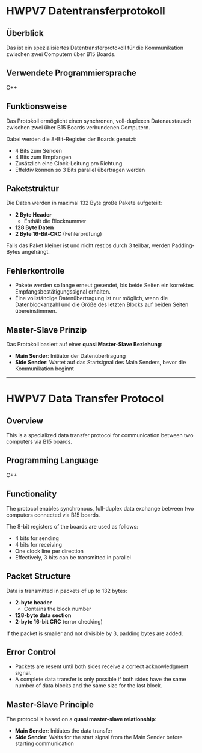 # HWPV7 Datentransferprotokoll

## Überblick
Das ist ein spezialisiertes Datentransferprotokoll für die Kommunikation zwischen zwei Computern über B15 Boards.

## Verwendete Programmiersprache
C++

## Funktionsweise
Das Protokoll ermöglicht einen synchronen, voll-duplexen Datenaustausch zwischen zwei über B15 Boards verbundenen Computern. 

Dabei werden die 8-Bit-Register der Boards genutzt:
- 4 Bits zum Senden
- 4 Bits zum Empfangen
- Zusätzlich eine Clock-Leitung pro Richtung
- Effektiv können so 3 Bits parallel übertragen werden

## Paketstruktur
Die Daten werden in maximal 132 Byte große Pakete aufgeteilt:
- **2 Byte Header**
  - Enthält die Blocknummer
- **128 Byte Daten**
- **2 Byte 16-Bit-CRC** (Fehlerprüfung)

Falls das Paket kleiner ist und nicht restlos durch 3 teilbar, werden Padding-Bytes angehängt.

## Fehlerkontrolle
- Pakete werden so lange erneut gesendet, bis beide Seiten ein korrektes Empfangsbestätigungssignal erhalten.
- Eine vollständige Datenübertragung ist nur möglich, wenn die Datenblockanzahl und die Größe des letzten Blocks auf beiden Seiten übereinstimmen.

## Master-Slave Prinzip
Das Protokoll basiert auf einer **quasi Master-Slave Beziehung**:
- **Main Sender**: Initiator der Datenübertragung
- **Side Sender**: Wartet auf das Startsignal des Main Senders, bevor die Kommunikation beginnt

---

# HWPV7 Data Transfer Protocol

## Overview
This is a specialized data transfer protocol for communication between two computers via B15 boards.

## Programming Language
C++

## Functionality
The protocol enables synchronous, full-duplex data exchange between two computers connected via B15 boards.

The 8-bit registers of the boards are used as follows:
- 4 bits for sending
- 4 bits for receiving
- One clock line per direction
- Effectively, 3 bits can be transmitted in parallel

## Packet Structure
Data is transmitted in packets of up to 132 bytes:
- **2-byte header**
  - Contains the block number
- **128-byte data section**
- **2-byte 16-bit CRC** (error checking)

If the packet is smaller and not divisible by 3, padding bytes are added.

## Error Control
- Packets are resent until both sides receive a correct acknowledgment signal.
- A complete data transfer is only possible if both sides have the same number of data blocks and the same size for the last block.

## Master-Slave Principle
The protocol is based on a **quasi master-slave relationship**:
- **Main Sender**: Initiates the data transfer
- **Side Sender**: Waits for the start signal from the Main Sender before starting communication

